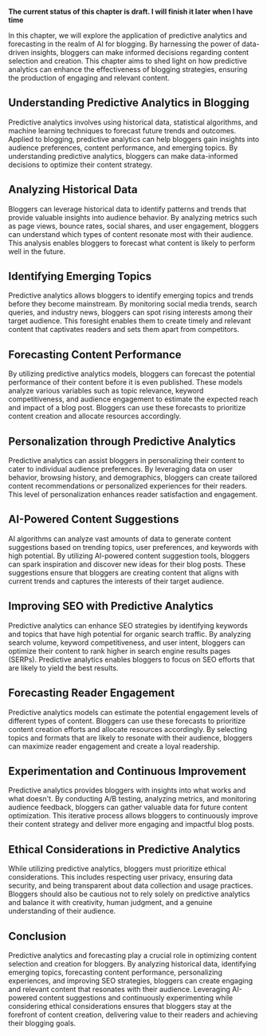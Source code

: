 **The current status of this chapter is draft. I will finish it later when I have time**

In this chapter, we will explore the application of predictive analytics and forecasting in the realm of AI for blogging. By harnessing the power of data-driven insights, bloggers can make informed decisions regarding content selection and creation. This chapter aims to shed light on how predictive analytics can enhance the effectiveness of blogging strategies, ensuring the production of engaging and relevant content.

Understanding Predictive Analytics in Blogging
----------------------------------------------

Predictive analytics involves using historical data, statistical algorithms, and machine learning techniques to forecast future trends and outcomes. Applied to blogging, predictive analytics can help bloggers gain insights into audience preferences, content performance, and emerging topics. By understanding predictive analytics, bloggers can make data-informed decisions to optimize their content strategy.

Analyzing Historical Data
-------------------------

Bloggers can leverage historical data to identify patterns and trends that provide valuable insights into audience behavior. By analyzing metrics such as page views, bounce rates, social shares, and user engagement, bloggers can understand which types of content resonate most with their audience. This analysis enables bloggers to forecast what content is likely to perform well in the future.

Identifying Emerging Topics
---------------------------

Predictive analytics allows bloggers to identify emerging topics and trends before they become mainstream. By monitoring social media trends, search queries, and industry news, bloggers can spot rising interests among their target audience. This foresight enables them to create timely and relevant content that captivates readers and sets them apart from competitors.

Forecasting Content Performance
-------------------------------

By utilizing predictive analytics models, bloggers can forecast the potential performance of their content before it is even published. These models analyze various variables such as topic relevance, keyword competitiveness, and audience engagement to estimate the expected reach and impact of a blog post. Bloggers can use these forecasts to prioritize content creation and allocate resources accordingly.

Personalization through Predictive Analytics
--------------------------------------------

Predictive analytics can assist bloggers in personalizing their content to cater to individual audience preferences. By leveraging data on user behavior, browsing history, and demographics, bloggers can create tailored content recommendations or personalized experiences for their readers. This level of personalization enhances reader satisfaction and engagement.

AI-Powered Content Suggestions
------------------------------

AI algorithms can analyze vast amounts of data to generate content suggestions based on trending topics, user preferences, and keywords with high potential. By utilizing AI-powered content suggestion tools, bloggers can spark inspiration and discover new ideas for their blog posts. These suggestions ensure that bloggers are creating content that aligns with current trends and captures the interests of their target audience.

Improving SEO with Predictive Analytics
---------------------------------------

Predictive analytics can enhance SEO strategies by identifying keywords and topics that have high potential for organic search traffic. By analyzing search volume, keyword competitiveness, and user intent, bloggers can optimize their content to rank higher in search engine results pages (SERPs). Predictive analytics enables bloggers to focus on SEO efforts that are likely to yield the best results.

Forecasting Reader Engagement
-----------------------------

Predictive analytics models can estimate the potential engagement levels of different types of content. Bloggers can use these forecasts to prioritize content creation efforts and allocate resources accordingly. By selecting topics and formats that are likely to resonate with their audience, bloggers can maximize reader engagement and create a loyal readership.

Experimentation and Continuous Improvement
------------------------------------------

Predictive analytics provides bloggers with insights into what works and what doesn't. By conducting A/B testing, analyzing metrics, and monitoring audience feedback, bloggers can gather valuable data for future content optimization. This iterative process allows bloggers to continuously improve their content strategy and deliver more engaging and impactful blog posts.

Ethical Considerations in Predictive Analytics
----------------------------------------------

While utilizing predictive analytics, bloggers must prioritize ethical considerations. This includes respecting user privacy, ensuring data security, and being transparent about data collection and usage practices. Bloggers should also be cautious not to rely solely on predictive analytics and balance it with creativity, human judgment, and a genuine understanding of their audience.

Conclusion
----------

Predictive analytics and forecasting play a crucial role in optimizing content selection and creation for bloggers. By analyzing historical data, identifying emerging topics, forecasting content performance, personalizing experiences, and improving SEO strategies, bloggers can create engaging and relevant content that resonates with their audience. Leveraging AI-powered content suggestions and continuously experimenting while considering ethical considerations ensures that bloggers stay at the forefront of content creation, delivering value to their readers and achieving their blogging goals.
